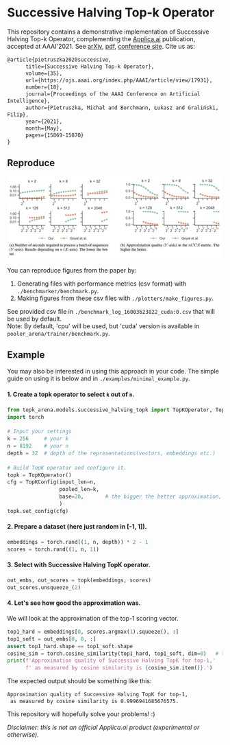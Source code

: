# Successive Halving Top-k Operator 
This repository contains a demonstrative implementation of Successive Halving Top-k Operator, 
complementing the [Applica.ai](https://www.applica.ai) publication, accepted at AAAI'2021.
See [arXiv](https://arxiv.org/abs/2010.15552), [pdf](https://arxiv.org/pdf/2010.15552.pdf),
[conference site](https://aaai.org/Conferences/AAAI-21/#). Cite us as:
```
@article{pietruszka2020successive,
      title={Successive Halving Top-k Operator},
      volume={35},
      url={https://ojs.aaai.org/index.php/AAAI/article/view/17931},
      number={18},
      journal={Proceedings of the AAAI Conference on Artificial Intelligence},
      author={Pietruszka, Michał and Borchmann, Łukasz and Graliński, Filip},
      year={2021},
      month={May},
      pages={15869-15870}
}
```
## Reproduce

![](plotters/plots.png)


You can reproduce figures from the paper by:
 1. Generating files with performance metrics (csv format) with `./benchmarker/benchmark.py`.
 2. Making figures from these csv files with `./plotters/make_figures.py`.
 
See provided csv file in `./benchmark_log_16003623822_cuda:0.csv`
 that will be used by default.\
Note: By default, 'cpu' will be used, but 'cuda' version is available in `pooler_arena/trainer/benchmark.py`.
## Example
You may also be interested in using this approach in your code. 
The simple guide on using it is below and in `./examples/minimal_example.py`.
 #### 1. Create a topk operator to select `k` out of `n`.
```python
from topk_arena.models.successive_halving_topk import TopKOperator, TopKConfig
import torch

# Input your settings
k = 256     # your k
n = 8192    # your n
depth = 32  # depth of the representations(vectors, embeddings etc.)

# Build TopK operator and configure it.
topk = TopKOperator()
cfg = TopKConfig(input_len=n,
                 pooled_len=k,
                 base=20,       # the bigger the better approximation, but can be unstable
                 )
topk.set_config(cfg)
```
 #### 2. Prepare a dataset (here just random in [-1, 1]).
```python
embeddings = torch.rand((1, n, depth)) * 2 - 1
scores = torch.rand((1, n, 1))
```

 #### 3. Select with Successive Halving TopK operator.
```python
out_embs, out_scores = topk(embeddings, scores)
out_scores.unsqueeze_(2)
```

 #### 4. Let's see how good the approximation was. 
 We will look at the approximation of the top-1 scoring vector.
```python
top1_hard = embeddings[0, scores.argmax(1).squeeze(), :]
top1_soft = out_embs[0, 0, :]
assert top1_hard.shape == top1_soft.shape
cosine_sim = torch.cosine_similarity(top1_hard, top1_soft, dim=0)   # this should be ~1.0
print(f'Approximation quality of Successive Halving TopK for top-1,'
      f' as measured by cosine similarity is {cosine_sim.item()}.')
```
The expected output should be something like this:
```textmate
Approximation quality of Successive Halving TopK for top-1,
 as measured by cosine similarity is 0.9996941685676575.
```

This repository will hopefully solve your problems! :)

_Disclaimer: this is not an official Applica.ai product (experimental or otherwise)._
